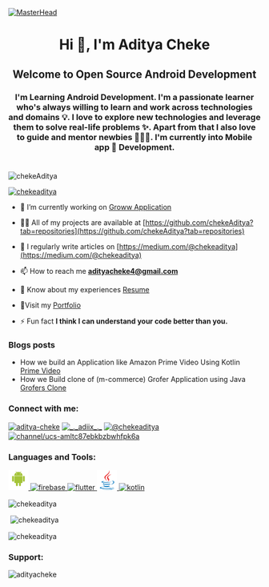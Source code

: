 [![MasterHead](https://mobiosolutions.com/wp-content/uploads/2019/12/Mobio-Android-Banner.png)](https://github.com/chekeAditya?tab=repositories)

<h1 align="center">Hi 👋, I'm Aditya Cheke</h1>
<h2 align="center">Welcome to Open Source Android Development</h2>
<h3 align="center">I'm Learning Android Development. I'm a passionate learner who's always willing to learn and work across technologies and domains 💡. I love to explore new technologies and leverage them to solve real-life problems ✨. Apart from that I also love to guide and mentor newbies 👨🏻‍💻. I'm currently into Mobile app 📲 Development.</h3>
<h1></h1>

<p align="left"> <img src="https://komarev.com/ghpvc/?username=adityacheke291&label=Profile views&color=0e75b6&style=flat" alt="chekeAditya" /> </p>

<p align="left"> <a href="https://github.com/ryo-ma/github-profile-trophy"><img src="https://github-profile-trophy.vercel.app/?username=chekeaditya" alt="chekeaditya" /></a> </p>

- 🔭 I’m currently working on [Groww Application](https://github.com/chekeAditya/Amazon-Prime)

- 👨‍💻 All of my projects are available at [https://github.com/chekeAditya?tab=repositories](https://github.com/chekeAditya?tab=repositories)

- 📝 I regularly write articles on [https://medium.com/@chekeaditya](https://medium.com/@chekeaditya)

- 📫 How to reach me **adityacheke4@gmail.com**

- 📄 Know about my experiences [Resume](https://www.canva.com/design/DAEq_RcsLSE/dumh-3tB9s5PEOnp1aU9ug/view?utm_content=DAEq_RcsLSE&utm_campaign=designshare&utm_medium=link&utm_source=publishsharelink)

- 📝Visit my [Portfolio](https://adityaportfolio-chekeaditya.vercel.app/#experience)

- ⚡ Fun fact **I think I can understand your code better than you.**

### Blogs posts
- How we build an Application like Amazon Prime Video Using Kotlin [Prime Video](https://medium.com/@chekeaditya/how-to-create-an-app-like-amazon-prime-video-using-kotlin-13e06111e8d4) 
- How we Build clone of (m-commerce) Grofer Application using Java [Grofers Clone](https://medium.com/@chekeaditya/how-i-build-clone-of-m-commerce-grofer-application-2633c358a733?source=user_profile---------1----------------------------)

<h3 align="left">Connect with me:</h3>
<p align="left">
<a href="https://linkedin.com/in/aditya-cheke" target="blank"><img align="center" src="https://raw.githubusercontent.com/rahuldkjain/github-profile-readme-generator/master/src/images/icons/Social/linked-in-alt.svg" alt="aditya-cheke" height="30" width="40" /></a>
<a href="https://instagram.com/_._adiix_._" target="blank"><img align="center" src="https://raw.githubusercontent.com/rahuldkjain/github-profile-readme-generator/master/src/images/icons/Social/instagram.svg" alt="_._adiix_._" height="30" width="40" /></a>
<a href="https://medium.com/@chekeaditya" target="blank"><img align="center" src="https://raw.githubusercontent.com/rahuldkjain/github-profile-readme-generator/master/src/images/icons/Social/medium.svg" alt="@chekeaditya" height="30" width="40" /></a>
<a href="https://www.youtube.com/channel/UCs-AmlTc87ebKbZBwhFpK6A/featured" target="blank"><img align="center" src="https://raw.githubusercontent.com/rahuldkjain/github-profile-readme-generator/master/src/images/icons/Social/youtube.svg" alt="channel/ucs-amltc87ebkbzbwhfpk6a" height="30" width="40" /></a>
</p>

<h3 align="left">Languages and Tools:</h3>
<p align="left"> <a href="https://developer.android.com" target="_blank"> <img src="https://raw.githubusercontent.com/devicons/devicon/master/icons/android/android-original-wordmark.svg" alt="android" width="40" height="40"/> </a> <a href="https://firebase.google.com/" target="_blank"> <img src="https://www.vectorlogo.zone/logos/firebase/firebase-icon.svg" alt="firebase" width="40" height="40"/> </a> <a href="https://flutter.dev" target="_blank"> <img src="https://www.vectorlogo.zone/logos/flutterio/flutterio-icon.svg" alt="flutter" width="40" height="40"/> </a> <a href="https://www.java.com" target="_blank"> <img src="https://raw.githubusercontent.com/devicons/devicon/master/icons/java/java-original.svg" alt="java" width="40" height="40"/> </a> <a href="https://kotlinlang.org" target="_blank"> <img src="https://www.vectorlogo.zone/logos/kotlinlang/kotlinlang-icon.svg" alt="kotlin" width="40" height="40"/> </a> </p>

<p><img align="center" src="https://github-readme-stats.vercel.app/api/top-langs?username=chekeaditya&show_icons=true&locale=en&layout=compact" alt="chekeaditya" /></p>

<p>&nbsp;<img align="center" src="https://github-readme-stats.vercel.app/api?username=chekeaditya&show_icons=true&locale=en" alt="chekeaditya" /></p>

<p><img align="center" src="https://github-readme-streak-stats.herokuapp.com/?user=chekeaditya&" alt="chekeaditya" /></p>

<h3 align="left">Support:</h3>
<p><a href="https://www.buymeacoffee.com/adityacheke"> <img align="left" src="https://cdn.buymeacoffee.com/buttons/v2/default-yellow.png" height="50" width="210" alt="adityacheke" /></a></p><br><br>
